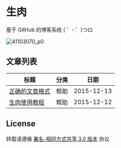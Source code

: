 # 生肉

基于 GitHub 的博客系统 ( ゜- ゜)つロ

![41103070_p0](https://cloud.githubusercontent.com/assets/8784712/11762851/67ea929a-a12f-11e5-8de6-9e962daa4e35.jpg)

## 文章列表

| 标题                               | 分类  | 日期         |
| -------------------------------- | --- | ---------- |
| [正确的文章格式](/blogs/post-format.md) | 帮助  | 2015-12-13 |
| [生肉使用教程](/blogs/get-started.md)  | 帮助  | 2015-12-12 |

## License

转载请遵循 [署名-相同方式共享 3.0 版本](https://creativecommons.org/licenses/by-sa/3.0/deed.zh) 协议
